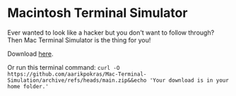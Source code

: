 # Macintosh Terminal Simulator
Ever wanted to look like a hacker but you don't want to follow through? Then Mac Terminal Simulator is the thing for you!

Download [here](https://github.com/aarikpokras/Mac-Terminal-Simulation/archive/refs/heads/main.zip).

Or run this terminal command: `curl -O https://github.com/aarikpokras/Mac-Terminal-Simulation/archive/refs/heads/main.zip&&echo 'Your download is in your home folder.'`
